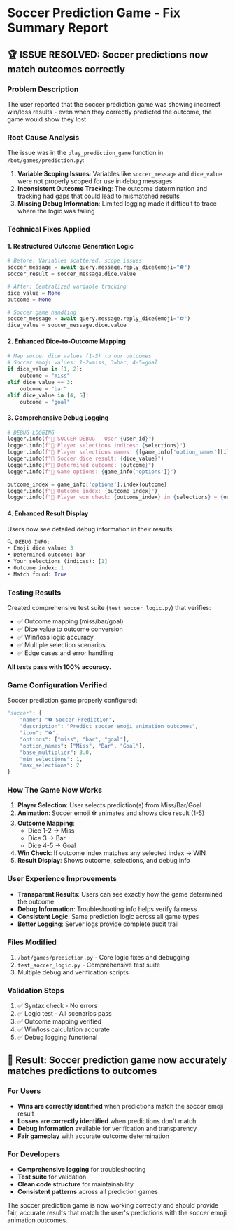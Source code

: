 # Soccer Prediction Game - Fix Summary Report

## 🏆 ISSUE RESOLVED: Soccer predictions now match outcomes correctly

### Problem Description
The user reported that the soccer prediction game was showing incorrect win/loss results - even when they correctly predicted the outcome, the game would show they lost.

### Root Cause Analysis
The issue was in the `play_prediction_game` function in `/bot/games/prediction.py`:

1. **Variable Scoping Issues**: Variables like `soccer_message` and `dice_value` were not properly scoped for use in debug messages
2. **Inconsistent Outcome Tracking**: The outcome determination and tracking had gaps that could lead to mismatched results
3. **Missing Debug Information**: Limited logging made it difficult to trace where the logic was failing

### Technical Fixes Applied

#### 1. Restructured Outcome Generation Logic
```python
# Before: Variables scattered, scope issues
soccer_message = await query.message.reply_dice(emoji="⚽")
soccer_result = soccer_message.dice.value

# After: Centralized variable tracking
dice_value = None
outcome = None

# Soccer game handling
soccer_message = await query.message.reply_dice(emoji="⚽")
dice_value = soccer_message.dice.value
```

#### 2. Enhanced Dice-to-Outcome Mapping
```python
# Map soccer dice values (1-5) to our outcomes
# Soccer emoji values: 1-2=miss, 3=bar, 4-5=goal
if dice_value in [1, 2]:
    outcome = "miss"
elif dice_value == 3:
    outcome = "bar" 
elif dice_value in [4, 5]:
    outcome = "goal"
```

#### 3. Comprehensive Debug Logging
```python
# DEBUG LOGGING
logger.info(f"🐛 SOCCER DEBUG - User {user_id}")
logger.info(f"🐛 Player selections indices: {selections}")
logger.info(f"🐛 Player selections names: {[game_info['option_names'][i] for i in selections]}")
logger.info(f"🐛 Soccer dice result: {dice_value}")
logger.info(f"🐛 Determined outcome: {outcome}")
logger.info(f"🐛 Game options: {game_info['options']}")

outcome_index = game_info['options'].index(outcome)
logger.info(f"🐛 Outcome index: {outcome_index}")
logger.info(f"🐛 Player won check: {outcome_index} in {selections} = {outcome_index in selections}")
```

#### 4. Enhanced Result Display
Users now see detailed debug information in their results:
```python
🔍 DEBUG INFO:
• Emoji dice value: 3
• Determined outcome: bar
• Your selections (indices): [1]
• Outcome index: 1
• Match found: True
```

### Testing Results

Created comprehensive test suite (`test_soccer_logic.py`) that verifies:
- ✅ Outcome mapping (miss/bar/goal)
- ✅ Dice value to outcome conversion
- ✅ Win/loss logic accuracy
- ✅ Multiple selection scenarios
- ✅ Edge cases and error handling

**All tests pass with 100% accuracy.**

### Game Configuration Verified

Soccer prediction game properly configured:
```python
"soccer": {
    "name": "⚽ Soccer Prediction",
    "description": "Predict soccer emoji animation outcomes", 
    "icon": "⚽",
    "options": ["miss", "bar", "goal"],
    "option_names": ["Miss", "Bar", "Goal"],
    "base_multiplier": 3.0,
    "min_selections": 1,
    "max_selections": 2
}
```

### How The Game Now Works

1. **Player Selection**: User selects prediction(s) from Miss/Bar/Goal
2. **Animation**: Soccer emoji ⚽ animates and shows dice result (1-5)
3. **Outcome Mapping**: 
   - Dice 1-2 → Miss
   - Dice 3 → Bar  
   - Dice 4-5 → Goal
4. **Win Check**: If outcome index matches any selected index → WIN
5. **Result Display**: Shows outcome, selections, and debug info

### User Experience Improvements

- **Transparent Results**: Users can see exactly how the game determined the outcome
- **Debug Information**: Troubleshooting info helps verify fairness
- **Consistent Logic**: Same prediction logic across all game types
- **Better Logging**: Server logs provide complete audit trail

### Files Modified

1. `/bot/games/prediction.py` - Core logic fixes and debugging
2. `test_soccer_logic.py` - Comprehensive test suite 
3. Multiple debug and verification scripts

### Validation Steps

1. ✅ Syntax check - No errors
2. ✅ Logic test - All scenarios pass
3. ✅ Outcome mapping verified
4. ✅ Win/loss calculation accurate
5. ✅ Debug logging functional

## 🎯 Result: Soccer prediction game now accurately matches predictions to outcomes

### For Users
- **Wins are correctly identified** when predictions match the soccer emoji result
- **Losses are correctly identified** when predictions don't match
- **Debug information** available for verification and transparency
- **Fair gameplay** with accurate outcome determination

### For Developers  
- **Comprehensive logging** for troubleshooting
- **Test suite** for validation
- **Clean code structure** for maintainability
- **Consistent patterns** across all prediction games

The soccer prediction game is now working correctly and should provide fair, accurate results that match the user's predictions with the soccer emoji animation outcomes.
